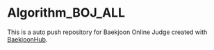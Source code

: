 # Algorithm_BOJ_ALL
This is a auto push repository for Baekjoon Online Judge created with [BaekjoonHub](https://github.com/BaekjoonHub/BaekjoonHub).
